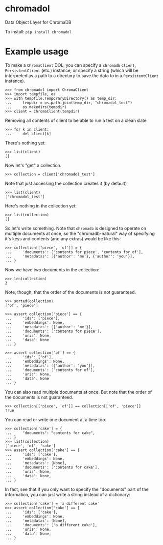 # chromadol
Data Object Layer for ChromaDB


To install:	```pip install chromadol```


# Example usage

To make a `ChromaClient` DOL, you can specify a `chromadb` `Client`, `PersistentClient` (etc.) 
instance, or specify a string (which will be interpreted as a path to a directory to
save the data to in a `PersistentClient` instance).

    >>> from chromadol import ChromaClient
    >>> import tempfile, os 
    >>> with tempfile.TemporaryDirectory() as temp_dir:
    ...     tempdir = os.path.join(temp_dir, "chromadol_test")
    ...     os.makedirs(tempdir)
    >>> client = ChromaClient(tempdir)

Removing all contents of client to be able to run a test on a clean slate

    >>> for k in client:
    ...     del client[k]


There's nothing yet:

    >>> list(client)
    []

Now let's "get" a collection. 

    >>> collection = client['chromadol_test']

Note that just accessing the collection creates it (by default)


    >>> list(client)
    ['chromadol_test']

Here's nothing in the collection yet:

    >>> list(collection)
    []

So let's write something.
Note that `chromadb` is designed to operate on multiple documents at once, 
so the "chromadb-natural" way of specifying it's keys and contents (and any extras) 
would be like this:

    >>> collection[['piece', 'of']] = {
    ...     'documents': ['contents for piece', 'contents for of'],
    ...     'metadatas': [{'author': 'me'}, {'author': 'you'}],
    ... }

Now we have two documents in the collection:

    >>> len(collection)
    2

Note, though, that the order of the documents is not guaranteed.

    >>> sorted(collection)
    ['of', 'piece']

    >>> assert collection['piece'] == {
    ...     'ids': ['piece'],
    ...     'embeddings': None,
    ...     'metadatas': [{'author': 'me'}],
    ...     'documents': ['contents for piece'],
    ...     'uris': None,
    ...     'data': None
    ... }

    >>> assert collection['of'] == {
    ...     'ids': ['of'],
    ...     'embeddings': None,
    ...     'metadatas': [{'author': 'you'}],
    ...     'documents': ['contents for of'],
    ...     'uris': None,
    ...     'data': None
    ... }

You can also read multiple documents at once.
But note that the order of the documents is not guaranteed.

    >>> collection[['piece', 'of']] == collection[['of', 'piece']]
    True

You can read or write one document at a time too.

    >>> collection['cake'] = {
    ...     "documents": "contents for cake",
    ... }
    >>> list(collection)
    ['piece', 'of', 'cake']
    >>> assert collection['cake'] == {
    ...     'ids': ['cake'],
    ...     'embeddings': None,
    ...     'metadatas': [None],
    ...     'documents': ['contents for cake'],
    ...     'uris': None,
    ...     'data': None,
    ... }

In fact, see that if you only want to specify the "documents" part of the information,
you can just write a string instead of a dictionary:

    >>> collection['cake'] = 'a different cake'
    >>> assert collection['cake'] == {
    ...     'ids': ['cake'],
    ...     'embeddings': None,
    ...     'metadatas': [None],
    ...     'documents': ['a different cake'],
    ...     'uris': None,
    ...     'data': None,
    ... }
